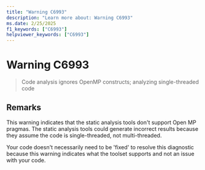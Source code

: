 ```yaml
---
title: "Warning C6993"
description: "Learn more about: Warning C6993"
ms.date: 2/25/2025
f1_keywords: ["C6993"]
helpviewer_keywords: ["C6993"]
---
```

# Warning C6993

> Code analysis ignores OpenMP constructs; analyzing single-threaded code

## Remarks

This warning indicates that the static analysis tools don't support Open MP pragmas. The static analysis tools could generate incorrect results because they assume the code is single-threaded, not multi-threaded.

Your code doesn't necessarily need to be 'fixed' to resolve this diagnostic because this warning indicates what the toolset supports and not an issue with your code.